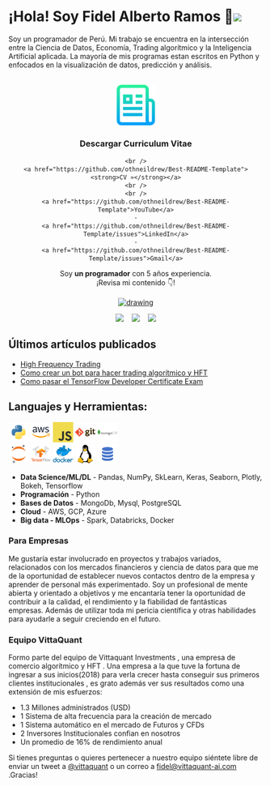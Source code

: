 <h1>¡Hola! Soy Fidel Alberto Ramos 👋<img src="https://emojis.slackmojis.com/emojis/images/1531849430/4246/blob-sunglasses.gif?1531849430" width="30"/></h1>

Soy un programador de Perú.  Mi trabajo se encuentra en la intersección entre la Ciencia de Datos, Economía, Trading algorítmico y la Inteligencia Artificial aplicada.
La mayoría de mis programas estan escritos en Python y enfocados en la visualización de datos, predicción y análisis.
<div id="top"></div>


<!-- PROJECT LOGO -->
<br />
<div align="center">
  <a href="https://github.com/othneildrew/Best-README-Template">
    <img src="images/logo.png" alt="Logo" width="80" height="80">
  </a>

  <h3 align="center">Descargar Curriculum Vitae</h3>

  <p align="center">
    
    <br />
    <a href="https://github.com/othneildrew/Best-README-Template"><strong>CV »</strong></a>
    <br />
    <br />
    <a href="https://github.com/othneildrew/Best-README-Template">YouTube</a>
    ·
    <a href="https://github.com/othneildrew/Best-README-Template/issues">LinkedIn</a>
    ·
    <a href="https://github.com/othneildrew/Best-README-Template/issues">Gmail</a>
  </p>
</div>


</p>

<p align="center">Soy <strong>un programador</strong> con 5 años experiencia. <br />¡Revisa mi contenido 👇!</p>
<p align="center">
<a href="https://www.youtube.com/channel/UCCXjqeeYtqg3ez-dlnlesmA"><img align="center" src="https://res.cloudinary.com/importdata/image/upload/v1595012354/yt_logo_jjgys4.png" alt="drawing" width="100"/>
 
 
<p>

  <p align="center">
   <a href="mailto:fidel@vittaquant-ai.com"><img src="https://img.shields.io/badge/e‑mail-D14836.svg?style=for-the-badge&logo=GMail&logoColor=white"/></a>
  &nbsp;&nbsp;&nbsp;<a href="https://www.linkedin.com/in/fidel-alberto-ramos-950079186/"><img src="https://img.shields.io/badge/linkedin-0077B5.svg?style=for-the-badge&logo=linkedin&logoColor=white"/></a>
  &nbsp;&nbsp;&nbsp;<a href="https://twitter.com/VittaQuant"><img src="https://img.shields.io/badge/twitter-1DA1F2.svg?style=for-the-badge&logo=twitter&logoColor=white"/></a>
</p>

<h2>Últimos artículos publicados</h2>

- [High Frequency Trading](https://www.linkedin.com/pulse/high-frequency-trading-fidel-alberto-ramos/)
- [Como crear un bot para hacer trading algorítmico y HFT](https://www.linkedin.com/pulse/como-crear-un-bot-para-hacer-trading-algor%C3%ADtmico-y-hft-ramos/)
- [Como pasar el TensorFlow Developer Certificate Exam](https://www.linkedin.com/pulse/como-pasar-el-tensorflow-developer-certificate-exam-ramos/)



## **Languajes y Herramientas:**  

<!-- <code><img height="20" src="https://raw.githubusercontent.com/github/explore/80688e429a7d4ef2fca1e82350fe8e3517d3494d/topics/android/android.png"></code> -->
<code><img height="40" src="https://raw.githubusercontent.com/github/explore/80688e429a7d4ef2fca1e82350fe8e3517d3494d/topics/python/python.png"></code>
<code><img height="40" src="https://raw.githubusercontent.com/github/explore/80688e429a7d4ef2fca1e82350fe8e3517d3494d/topics/aws/aws.png"></code>
<code><img height="40" src="https://raw.githubusercontent.com/github/explore/80688e429a7d4ef2fca1e82350fe8e3517d3494d/topics/javascript/javascript.png"></code>
<code><img height="40" src="https://raw.githubusercontent.com/github/explore/80688e429a7d4ef2fca1e82350fe8e3517d3494d/topics/git/git.png"></code>
<code><img height="40" src="https://raw.githubusercontent.com/github/explore/80688e429a7d4ef2fca1e82350fe8e3517d3494d/topics/mongodb/mongodb.png"></code>
<br />
<code><img height="40" src="https://raw.githubusercontent.com/github/explore/80688e429a7d4ef2fca1e82350fe8e3517d3494d/topics/jupyter-notebook/jupyter-notebook.png"></code>
<code><img height="40" src="https://raw.githubusercontent.com/github/explore/80688e429a7d4ef2fca1e82350fe8e3517d3494d/topics/tensorflow/tensorflow.png"></code>
<code><img height="40" src="https://raw.githubusercontent.com/github/explore/80688e429a7d4ef2fca1e82350fe8e3517d3494d/topics/docker/docker.png"></code>
<code><img height="40" src="https://raw.githubusercontent.com/github/explore/80688e429a7d4ef2fca1e82350fe8e3517d3494d/topics/linux/linux.png"></code>
<code><img height="40" src="https://raw.githubusercontent.com/github/explore/80688e429a7d4ef2fca1e82350fe8e3517d3494d/topics/sql/sql.png"></code>




<!-- <code><img height="20" src="https://raw.githubusercontent.com/github/explore/80688e429a7d4ef2fca1e82350fe8e3517d3494d/topics/csharp/csharp.png"></code> -->
- **Data Science/ML/DL** - Pandas, NumPy, SkLearn, Keras, Seaborn, Plotly, Bokeh, Tensorflow
- **Programación** -  Python
- **Bases de Datos** -  MongoDb, Mysql, PostgreSQL
- **Cloud** -  AWS, GCP, Azure
- **Big data - MLOps** -  Spark, Databricks, Docker

### Para Empresas

Me gustaría estar involucrado en proyectos y trabajos variados, relacionados con los mercados financieros y ciencia de datos para que me de la oportunidad de establecer nuevos contactos dentro de la empresa y aprender de personal más experimentado. Soy
un profesional de mente abierta y orientado a objetivos y me encantaría tener la oportunidad de contribuir a la calidad, el rendimiento y la fiabilidad de fantásticas empresas. Además de utilizar toda mi pericia científica y otras habilidades para ayudarle a seguir creciendo en el futuro.

### Equipo VittaQuant

Formo parte del equipo de Vittaquant Investments , una empresa de comercio algorítmico y HFT .
Una empresa a la que tuve la  fortuna de ingresar  a sus inicios(2018) para  verla crecer hasta  conseguir sus primeros clientes institucionales , es  grato además ver sus resultados como una extensión de mis esfuerzos:

- 1.3 Millones administrados (USD)
- 1 Sistema de alta frecuencia para la creación de mercado
- 1 Sistema automático  en el mercado de Futuros  y CFDs 
- 2 Inversores Institucionales  confian en nosotros
- Un promedio de 16% de rendimiento anual

Si tienes preguntas o quieres pertenecer a nuestro equipo siéntete libre de enviar un tweet  a [@vittaquant](https://twitter.com/vittaquant) o un correo a [fidel@vittaquant-ai.com](mailto:fidel@vittaquant-ai.com) .Gracias!


